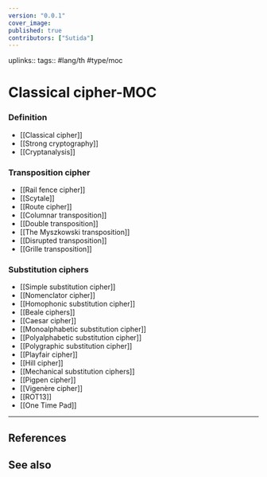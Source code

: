 ```yaml
---
version: "0.0.1"
cover_image:
published: true
contributors: ["Sutida"]
---
```

uplinks:: 
tags:: #lang/th #type/moc

# Classical cipher-MOC
### Definition
- [[Classical cipher]]
- [[Strong cryptography]]
- [[Cryptanalysis]]

### Transposition cipher
- [[Rail fence cipher]]
- [[Scytale]]
- [[Route cipher]]
- [[Columnar transposition]]
- [[Double transposition]]
- [[The Myszkowski transposition]]
- [[Disrupted transposition]]
- [[Grille transposition]]

### Substitution ciphers
- [[Simple substitution cipher]]
- [[Nomenclator cipher]]
- [[Homophonic substitution cipher]]
- [[Beale  ciphers]]
- [[Caesar cipher]]
- [[Monoalphabetic substitution cipher]]
- [[Polyalphabetic substitution cipher]]
- [[Polygraphic substitution cipher]]
- [[Playfair cipher]]
- [[Hill cipher]]
- [[Mechanical substitution ciphers]]
- [[Pigpen cipher]]
- [[Vigenère cipher]]
- [[ROT13]]
- [[One Time Pad]]
---
## References
## See also
